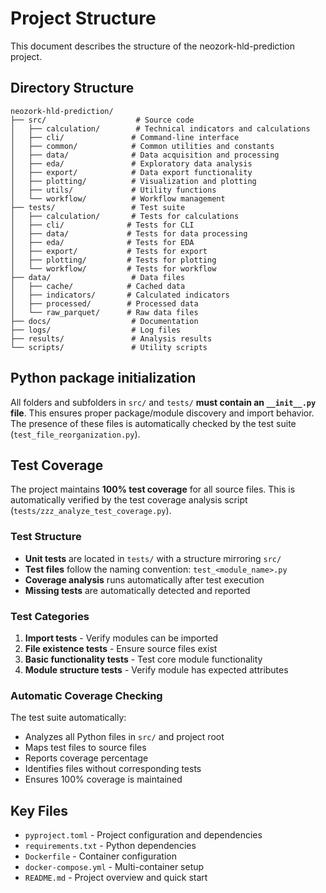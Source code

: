 # Project Structure

This document describes the structure of the neozork-hld-prediction project.

## Directory Structure

```
neozork-hld-prediction/
├── src/                    # Source code
│   ├── calculation/        # Technical indicators and calculations
│   ├── cli/               # Command-line interface
│   ├── common/            # Common utilities and constants
│   ├── data/              # Data acquisition and processing
│   ├── eda/               # Exploratory data analysis
│   ├── export/            # Data export functionality
│   ├── plotting/          # Visualization and plotting
│   ├── utils/             # Utility functions
│   └── workflow/          # Workflow management
├── tests/                 # Test suite
│   ├── calculation/       # Tests for calculations
│   ├── cli/              # Tests for CLI
│   ├── data/             # Tests for data processing
│   ├── eda/              # Tests for EDA
│   ├── export/           # Tests for export
│   ├── plotting/         # Tests for plotting
│   └── workflow/         # Tests for workflow
├── data/                  # Data files
│   ├── cache/            # Cached data
│   ├── indicators/       # Calculated indicators
│   ├── processed/        # Processed data
│   └── raw_parquet/      # Raw data files
├── docs/                  # Documentation
├── logs/                  # Log files
├── results/               # Analysis results
└── scripts/               # Utility scripts
```

## Python package initialization

All folders and subfolders in `src/` and `tests/` **must contain an `__init__.py` file**. This ensures proper package/module discovery and import behavior. The presence of these files is automatically checked by the test suite (`test_file_reorganization.py`).

## Test Coverage

The project maintains **100% test coverage** for all source files. This is automatically verified by the test coverage analysis script (`tests/zzz_analyze_test_coverage.py`).

### Test Structure

- **Unit tests** are located in `tests/` with a structure mirroring `src/`
- **Test files** follow the naming convention: `test_<module_name>.py`
- **Coverage analysis** runs automatically after test execution
- **Missing tests** are automatically detected and reported

### Test Categories

1. **Import tests** - Verify modules can be imported
2. **File existence tests** - Ensure source files exist
3. **Basic functionality tests** - Test core module functionality
4. **Module structure tests** - Verify module has expected attributes

### Automatic Coverage Checking

The test suite automatically:
- Analyzes all Python files in `src/` and project root
- Maps test files to source files
- Reports coverage percentage
- Identifies files without corresponding tests
- Ensures 100% coverage is maintained

## Key Files

- `pyproject.toml` - Project configuration and dependencies
- `requirements.txt` - Python dependencies
- `Dockerfile` - Container configuration
- `docker-compose.yml` - Multi-container setup
- `README.md` - Project overview and quick start